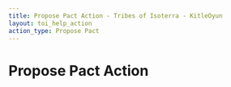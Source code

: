 ```yaml
---
title: Propose Pact Action - Tribes of Isoterra - KitleOyun
layout: toi_help_action
action_type: Propose Pact
---
```


<h1 class="h1">Propose Pact Action</h1>
